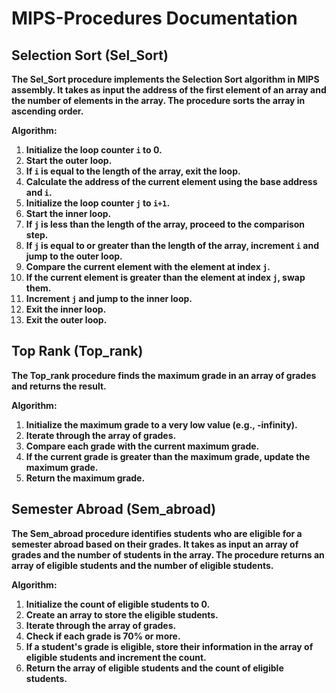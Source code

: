 # MIPS-Procedures Documentation

## **Selection Sort (Sel_Sort)**

**The Sel_Sort procedure implements the Selection Sort algorithm in MIPS assembly. It takes as input the address of the first element of an array and the number of elements in the array. The procedure sorts the array in ascending order.**

**Algorithm:**

1. **Initialize the loop counter `i` to 0.**
2. **Start the outer loop.**
3. **If `i` is equal to the length of the array, exit the loop.**
4. **Calculate the address of the current element using the base address and `i`.**
5. **Initialize the loop counter `j` to `i+1`.**
6. **Start the inner loop.**
7. **If `j` is less than the length of the array, proceed to the comparison step.**
8. **If `j` is equal to or greater than the length of the array, increment `i` and jump to the outer loop.**
9. **Compare the current element with the element at index `j`.**
10. **If the current element is greater than the element at index `j`, swap them.**
11. **Increment `j` and jump to the inner loop.**
12. **Exit the inner loop.**
13. **Exit the outer loop.**

## **Top Rank (Top_rank)**

**The Top_rank procedure finds the maximum grade in an array of grades and returns the result.**

**Algorithm:**

1. **Initialize the maximum grade to a very low value (e.g., -infinity).**
2. **Iterate through the array of grades.**
3. **Compare each grade with the current maximum grade.**
4. **If the current grade is greater than the maximum grade, update the maximum grade.**
5. **Return the maximum grade.**

## **Semester Abroad (Sem_abroad)**

**The Sem_abroad procedure identifies students who are eligible for a semester abroad based on their grades. It takes as input an array of grades and the number of students in the array. The procedure returns an array of eligible students and the number of eligible students.**

**Algorithm:**

1. **Initialize the count of eligible students to 0.**
2. **Create an array to store the eligible students.**
3. **Iterate through the array of grades.**
4. **Check if each grade is 70% or more.**
5. **If a student's grade is eligible, store their information in the array of eligible students and increment the count.**
6. **Return the array of eligible students and the count of eligible students.**
